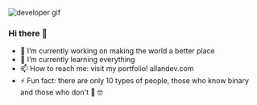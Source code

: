 ![developer gif](https://res.cloudinary.com/allandev/image/upload/c_scale,w_350/v1612320529/programmer_iingtg.gif)
### Hi there 👋
- 🔭 I’m currently working on making the world a better place
- 🌱 I’m currently learning everything
- 📫 How to reach me: visit my portfolio! allandev.com
- ⚡ Fun fact: there are only 10 types of people, those who know binary and those who don't 🤣 🤓
